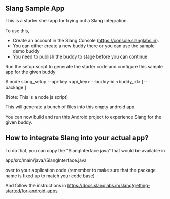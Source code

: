 Slang Sample App
----------------

This is a starter shell app for trying out a Slang integration. 

To use this, 

- Create an account in the Slang Console (https://console.slanglabs.in). 
- You can either create a new buddy there or you can use the sample demo buddy
- You need to publish the buddy to stage before you can continue

Run the setup script to generate the starter code and configure this sample app for the
given buddy

$ node slang_setup --api-key <api_key> --buddy-id <buddy_id> [--package <package name>]

(Note: This is a node js script)

This will generate a bunch of files into this empty android app. 

You can now build and run this Android project to experience Slang for the given buddy. 

How to integrate Slang into your actual app?
--------------------------------------------

To do that, you can copy the "SlangInterface.java" that would be available in

app/src/main/java/<package path>/SlangInterface.java

over to your application code (remember to make sure that the package name is fixed up to match your code base)

And follow the instructions in https://docs.slanglabs.in/slang/getting-started/for-android-apps


